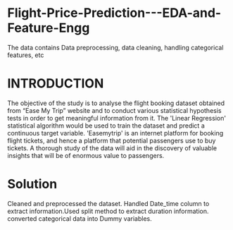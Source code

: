 # Flight-Price-Prediction---EDA-and-Feature-Engg
The data contains Data preprocessing, data cleaning, handling categorical features, etc
# INTRODUCTION
The objective of the study is to analyse the flight booking dataset obtained from “Ease My Trip” website and to conduct various statistical hypothesis tests in order to get meaningful information from it. The 'Linear Regression' statistical algorithm would be used to train the dataset and predict a continuous target variable. 'Easemytrip' is an internet platform for booking flight tickets, and hence a platform that potential passengers use to buy tickets. A thorough study of the data will aid in the discovery of valuable insights that will be of enormous value to passengers.
# Solution
Cleaned and preprocessed the dataset. Handled Date_time column to extract information.Used split method to extract duration information. converted categorical data into Dummy variables.
